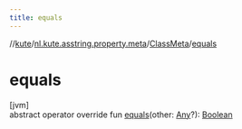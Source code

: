 ```yaml
---
title: equals
---
```

//[kute](../../../index.html)/[nl.kute.asstring.property.meta](../index.html)/[ClassMeta](index.html)/[equals](equals.html)



# equals



[jvm]\
abstract operator override fun [equals](equals.html)(other: [Any](https://kotlinlang.org/api/latest/jvm/stdlib/kotlin/-any/index.html)?): [Boolean](https://kotlinlang.org/api/latest/jvm/stdlib/kotlin/-boolean/index.html)




